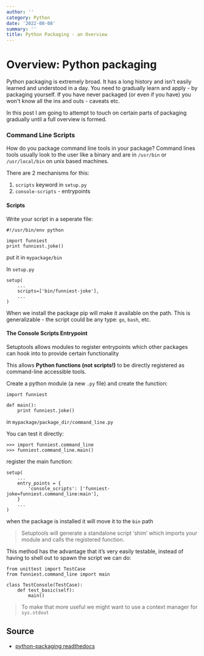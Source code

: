 ```yaml
---
author: ''
category: Python
date: '2022-08-08'
summary: ''
title: Python Packaging - an Overview
---
```


# Overview: Python packaging

Python packaging is extremely broad. It has a long history and isn't easily learned and understood in a day.
You need to gradually learn and apply - by packaging yourself.
If you have never packaged (or even if you have) you won't know all the ins and outs - caveats etc.

In this post I am going to attempt to touch on certain parts of packaging gradually until a full overview is formed.

### Command Line Scripts

How do you package command line tools in your package? Command lines tools usually look to the user like a binary and are in `/usr/bin` or `/usr/local/bin` on unix based machines.

There are 2 mechanisms for this:

1. `scripts` keyword in `setup.py`
2. `console-scripts` - entrypoints

#### Scripts

Write your script in a seperate file:

    #!/usr/bin/env python

    import funniest
    print funniest.joke()

put it in `mypackage/bin`

In `setup.py`

    setup(
        ...
        scripts=['bin/funniest-joke'],
        ...
    )

When we install the package pip will make it available on the path. This is generalizable - the script could be any type: `go`, `bash`, etc.

#### The Console Scripts Entrypoint

Setuptools allows modules to register entrypoints which other packages can hook into to provide certain functionality

This allows **Python functions (not scripts!)** to be directly registered as command-line accessible tools.

Create a python module (a new `.py` file) and create the function:

    import funniest

    def main():
        print funniest.joke()

in `mypackage/package_dir/command_line.py`

You can test it directly:

    >>> import funniest.command_line
    >>> funniest.command_line.main()

register the main function:

    setup(
        ...
        entry_points = {
            'console_scripts': ['funniest-joke=funniest.command_line:main'],
        }
        ...
    )

when the package is installed it will move it to the `bin` path

> Setuptools will generate a standalone script ‘shim’ which imports your module and calls the registered function.

This method has the advantage that it’s very easily testable, instead of having to shell out to spawn the script we can do:

    from unittest import TestCase
    from funniest.command_line import main

    class TestConsole(TestCase):
        def test_basic(self):
            main()

> To make that more useful we might want to use a context manager for `sys.stdout`

## Source

* [python-packaging readthedocs](https://python-packaging.readthedocs.io/en/latest/index.html)
